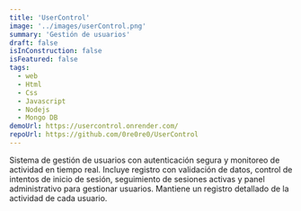 ```yaml
---
title: 'UserControl'
image: '../images/userControl.png'
summary: 'Gestión de usuarios'
draft: false
isInConstruction: false
isFeatured: false
tags:
  - web
  - Html
  - Css
  - Javascript
  - Nodejs
  - Mongo DB
demoUrl: https://usercontrol.onrender.com/
repoUrl: https://github.com/0re0re0/UserControl
---
```


Sistema de gestión de usuarios con autenticación segura y monitoreo de actividad en tiempo real. Incluye registro con validación de datos, control de intentos de inicio de sesión, seguimiento de sesiones activas y panel administrativo para gestionar usuarios. Mantiene un registro detallado de la actividad de cada usuario.
